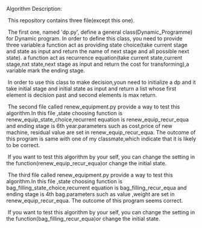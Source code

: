 Algorithm Description:

​	This repository contains three file(except this one).

​	The first one, named 'dp.py', define a general class(Dynamic_Programme) for Dynamic program. In order to define this class, you need to provide three variable:a function act as providing state choice(take current stage and state as input and return the name of next stage and all possible next state). a function act as recurrence equation(take current state,current stage,nxt state,next stage as input and return the cost for transforming),a variable mark the ending stage.

​	In order to use this class to make decision,youn need to initialize a dp  and   it take initial stage and initial state as input and return a list whose first element is decision past and second elements is max return.

​	The second file called renew_equipment.py  provide a way to test this algorithm.In this file ,state choosing function is renew_equip_state_choice,recurrent equation is renew_equip_recur_equa and ending stage is 6th year.parameters such as cost,price of new machine, residual value are set in renew_equip_recur_equa. The outcome of this program is same with one of my classmate,which indicate that it is likely to be correct.

​	If you want to test this algorithm by your self, you can change the setting in the function(renew_equip_recur_equa)or change the initial state.

​	The third file called renew_equipment.py  provide a way to test this algorithm.In this file ,state choosing function is bag_filling_state_choice,recurrent equation is bag_filling_recur_equa and ending stage is 4th bag.parameters such as value ,weight are set in renew_equip_recur_equa. The outcome of this program seems correct.

​	If you want to test this algorithm by your self, you can change the setting in the function(bag_filling_recur_equa)or change the initial state.